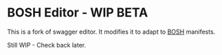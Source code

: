 # BOSH Editor - WIP BETA

This is a fork of swagger editor. It modifies it to adapt to [BOSH](https://bosh.io/) manifests.

Still WIP - Check back later.
